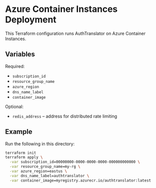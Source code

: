 # Azure Container Instances Deployment

This Terraform configuration runs AuthTranslator on Azure Container Instances.

## Variables

Required:

- `subscription_id`
- `resource_group_name`
- `azure_region`
- `dns_name_label`
- `container_image`

Optional:

- `redis_address` – address for distributed rate limiting

## Example

Run the following in this directory:

```bash
terraform init
terraform apply \
  -var subscription_id=00000000-0000-0000-0000-000000000000 \
  -var resource_group_name=my-rg \
  -var azure_region=eastus \
  -var dns_name_label=authtranslator \
  -var container_image=myregistry.azurecr.io/authtranslator:latest
```
